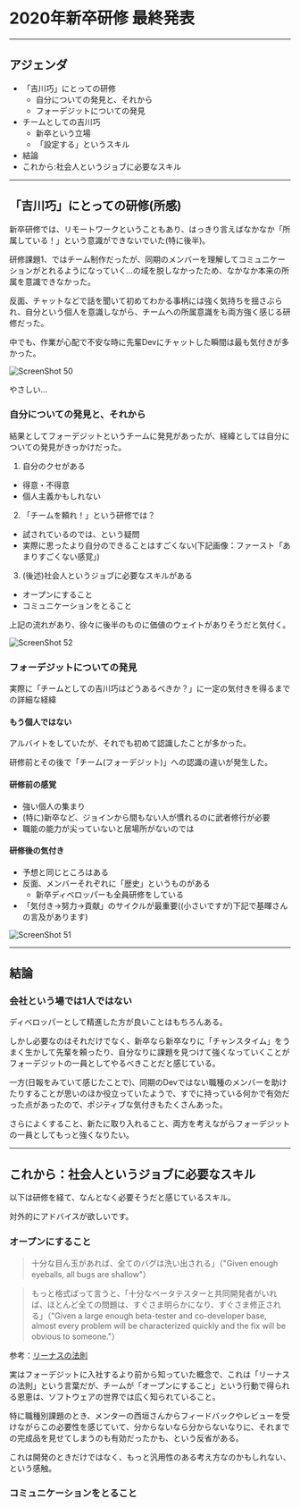 # 2020年新卒研修 最終発表

---
## アジェンダ

- 「吉川巧」にとっての研修
  - 自分についての発見と、それから
  - フォーデジットについての発見
- チームとしての吉川巧
  - 新卒という立場
  - 「設定する」というスキル
- 結論
- これから:社会人というジョブに必要なスキル

---
## 「吉川巧」にとっての研修(所感)

新卒研修では、リモートワークということもあり、はっきり言えばなかなか「所属している！」という意識ができないでいた(特に後半)。

研修課題1、ではチーム制作だったが、同期のメンバーを理解してコミュニケーションがとれるようになっていく...の域を脱しなかったため、なかなか本来の所属を意識できなかった。

反面、チャットなどで話を聞いて初めてわかる事柄には強く気持ちを揺さぶられ、自分という個人を意識しながら、チームへの所属意識をも両方強く感じる研修だった。

中でも、作業が心配で不安な時に先輩Devにチャットした瞬間は最も気付きが多かった。

![ScreenShot 50](https://user-images.githubusercontent.com/42050632/81368933-0c597800-912c-11ea-8eca-feb12d92ead0.png)

やさしい...

### 自分についての発見と、それから

結果としてフォーデジットというチームに発見があったが、経緯としては自分についての発見がきっかけだった。

1. 自分のクセがある
  - 得意・不得意
  - 個人主義かもしれない
2. 「チームを頼れ！」という研修では？
  - 試されているのでは、という疑問
  - 実際に思ったより自分のできることはすごくない(下記画像：ファースト「あまりすごくない感覚」)
3. (後述)社会人というジョブに必要なスキルがある
  - オープンにすること
  - コミュニケーションをとること

上記の流れがあり、徐々に後半のものに価値のウェイトがありそうだと気付く。

![ScreenShot 52](https://user-images.githubusercontent.com/42050632/81369347-26e02100-912d-11ea-96c2-76125d3e0182.png)

### フォーデジットについての発見

実際に「チームとしての吉川巧はどうあるべきか？」に一定の気付きを得るまでの詳細な経緯

#### もう個人ではない

アルバイトをしていたが、それでも初めて認識したことが多かった。

研修前とその後で「チーム(フォーデジット)」への認識の違いが発生した。

#### 研修前の感覚

- 強い個人の集まり
- (特に)新卒など、ジョインから間もない人が慣れるのに武者修行が必要
- 職能の能力が尖っていないと居場所がないのでは

#### 研修後の気付き

- 予想と同じところはある
- 反面、メンバーそれぞれに「歴史」というものがある
  - 新卒ディベロッパーも全員研修をしている
- 「気付き→努力→貢献」のサイクルが最重要((小さいですが)下記で基暉さんの言及があります)

![ScreenShot 51](https://user-images.githubusercontent.com/42050632/81368943-10859580-912c-11ea-89c8-0d48e118ea48.png)

---
## 結論

### 会社という場では1人ではない

ディベロッパーとして精進した方が良いことはもちろんある。

しかし必要なのはそれだけでなく、新卒なら新卒なりに「チャンスタイム」をうまく生かして先輩を頼ったり、自分なりに課題を見つけて強くなっていくことがフォーデジットの一員としてやるべきことだと感じている。

一方(日報をみていて感じたことで)、同期のDevではない職種のメンバーを助けたりすることが思いのほか役立っていたようで、すでに持っている何かで有効だった点があったので、ポジティブな気付きもたくさんあった。

さらによくすること、新たに取り入れること、両方を考えながらフォーデジットの一員としてもっと強くなりたい。

---
## これから：社会人というジョブに必要なスキル

以下は研修を経て、なんとなく必要そうだと感じているスキル。

対外的にアドバイスが欲しいです。

### オープンにすること

> 十分な目ん玉があれば、全てのバグは洗い出される」（"Given enough eyeballs, all bugs are shallow"）

> もっと格式ばって言うと、「十分なベータテスターと共同開発者がいれば、ほとんど全ての問題は、すぐさま明らかになり、すぐさま修正される」（"Given a large enough beta-tester and co-developer base, almost every problem will be characterized quickly and the fix will be obvious to someone."）

参考：[リーナスの法則](https://ja.wikipedia.org/wiki/%E3%83%AA%E3%83%BC%E3%83%8A%E3%82%B9%E3%81%AE%E6%B3%95%E5%89%87)

実はフォーデジットに入社するより前から知っていた概念で、これは「リーナスの法則」という言葉だが、チームが「オープンにすること」という行動で得られる恩恵は、ソフトウェアの世界では広く知られていること。

特に職種別課題のとき、メンターの西垣さんからフィードバックやレビューを受けながらこの必要性を感じていて、分からないなら分からないなりに、それまでの完成品を見せてしまうのも有効だったかも、という反省がある。

これは開発のときだけではなく、もっと汎用性のある考え方なのかもしれない、という感触。

### コミュニケーションをとること





